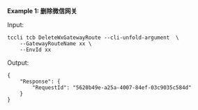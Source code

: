 **Example 1: 删除微信网关**



Input: 

```
tccli tcb DeleteWxGatewayRoute --cli-unfold-argument  \
    --GatewayRouteName xx \
    --EnvId xx
```

Output: 
```
{
    "Response": {
        "RequestId": "5620b49e-a25a-4007-84ef-03c9035c584d"
    }
}
```

